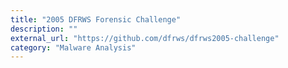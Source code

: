 ```yaml
---
title: "2005 DFRWS Forensic Challenge"
description: ""
external_url: "https://github.com/dfrws/dfrws2005-challenge"
category: "Malware Analysis"
---
```


